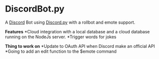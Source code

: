 # DiscordBot.py
A [Discord](https://discordapp.com/) Bot using [Discord.py](https://github.com/Rapptz/discord.py) with a rollbot and emote support.

**Features**
*Cloud integration with a local database and a cloud database running on the NodeJs server.
*Trigger words for jokes

**Thing to work on**
*Update to OAuth API when Discord make an official API
*Going to add an edit function to the $emote command
